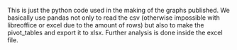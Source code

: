 This is just the python code used in the making of the graphs published. 
We basically use pandas not only to read the csv (otherwise impossible with libreoffice or excel
due to the amount of rows) but also to make the pivot_tables and export it to xlsx. 
Further analysis is done inside the excel file.